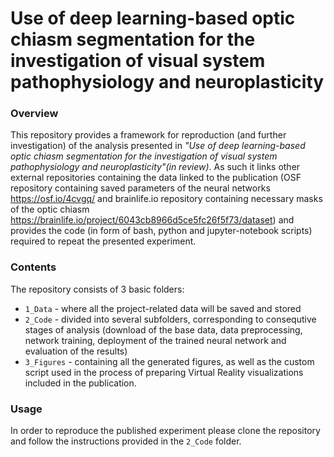 # Use of deep learning-based optic chiasm segmentation for the investigation of visual system pathophysiology and neuroplasticity 

### Overview

This repository provides a framework for reproduction (and further investigation) of the analysis presented in _"Use of deep learning-based optic chiasm segmentation for the investigation of visual system pathophysiology and neuroplasticity"(in review)_. As such it links other external repositories containing the data linked to the publication (OSF repository containing saved parameters of the neural networks https://osf.io/4cvgq/ and brainlife.io repository containing necessary masks of the optic chiasm https://brainlife.io/project/6043cb8966d5ce5fc26f5f73/dataset) and provides the code (in form of bash, python and jupyter-notebook scripts) required to repeat the presented experiment.

### Contents

The repository consists of 3 basic folders:

- `1_Data` - where all the project-related data will be saved and stored
- `2_Code` - divided into several subfolders, corresponding to consequtive stages of analysis (download of the base data, data preprocessing, network training, deployment of the trained neural network and evaluation of the results)
- `3_Figures` - containing all the generated figures, as well as the custom script used in the process of preparing Virtual Reality visualizations included in the publication.

### Usage

In order to reproduce the published experiment please clone the repository and follow the instructions provided in the `2_Code` folder.


